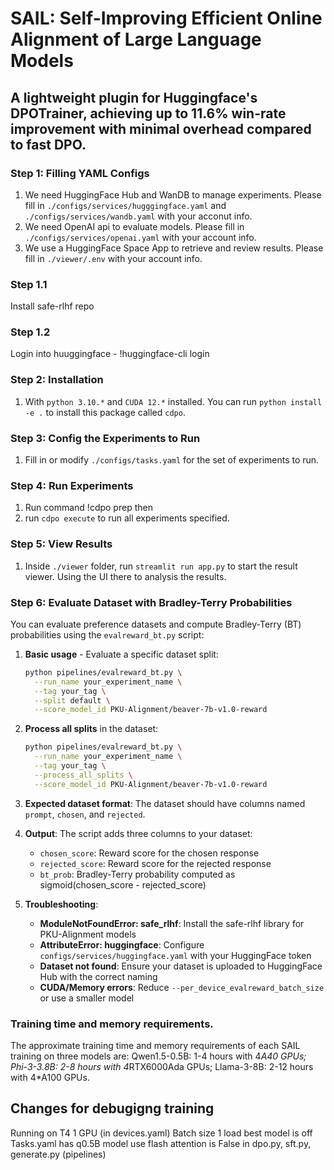 # SAIL: Self-Improving Efficient Online Alignment of Large Language Models

## A lightweight plugin for Huggingface's DPOTrainer, achieving up to 11.6\% win-rate improvement with minimal overhead compared to fast DPO.


### Step 1: Filling YAML Configs
1. We need HuggingFace Hub and WanDB to manage experiments. Please fill in `./configs/services/hugggingface.yaml` and `./configs/services/wandb.yaml` with your acconut info.
2. We need OpenAI api to evaluate models. Please fill in `./configs/services/openai.yaml` with your account info.
3. We use a HuggingFace Space App to retrieve and review results. Please fill in `./viewer/.env` with your account info.


### Step 1.1
Install safe-rlhf repo

### Step 1.2
Login into huuggingface - !huggingface-cli login

### Step 2: Installation
1. With `python 3.10.*` and `CUDA 12.*` installed. You can run `python install -e .` to install this package called `cdpo`.

### Step 3: Config the Experiments to Run
1. Fill in or modify `./configs/tasks.yaml` for the set of experiments to run.

### Step 4: Run Experiments
1. Run command !cdpo prep then 
2. run `cdpo execute` to run all experiments specified.

### Step 5: View Results
1. Inside `./viewer` folder, run `streamlit run app.py` to start the result viewer. Using the UI there to analysis the results.

### Step 6: Evaluate Dataset with Bradley-Terry Probabilities
You can evaluate preference datasets and compute Bradley-Terry (BT) probabilities using the `evalreward_bt.py` script:

1. **Basic usage** - Evaluate a specific dataset split:
   ```bash
   python pipelines/evalreward_bt.py \
     --run_name your_experiment_name \
     --tag your_tag \
     --split default \
     --score_model_id PKU-Alignment/beaver-7b-v1.0-reward
   ```

2. **Process all splits** in the dataset:
   ```bash
   python pipelines/evalreward_bt.py \
     --run_name your_experiment_name \
     --tag your_tag \
     --process_all_splits \
     --score_model_id PKU-Alignment/beaver-7b-v1.0-reward
   ```

3. **Expected dataset format**: The dataset should have columns named `prompt`, `chosen`, and `rejected`.

4. **Output**: The script adds three columns to your dataset:
   - `chosen_score`: Reward score for the chosen response
   - `rejected_score`: Reward score for the rejected response  
   - `bt_prob`: Bradley-Terry probability computed as sigmoid(chosen_score - rejected_score)

5. **Troubleshooting**:
   - **ModuleNotFoundError: safe_rlhf**: Install the safe-rlhf library for PKU-Alignment models
   - **AttributeError: huggingface**: Configure `configs/services/huggingface.yaml` with your HuggingFace token
   - **Dataset not found**: Ensure your dataset is uploaded to HuggingFace Hub with the correct naming
   - **CUDA/Memory errors**: Reduce `--per_device_evalreward_batch_size` or use a smaller model

### Training time and memory requirements.
The approximate training time and memory requirements of each SAIL training on three models are: Qwen1.5-0.5B: 1-4 hours with 4*A40 GPUs; Phi-3-3.8B: 2-8 hours with 4*RTX6000Ada GPUs; Llama-3-8B: 2-12 hours with 4*A100 GPUs.

## Changes for debugigng training
Running on T4 1 GPU (in devices.yaml)
Batch size 1
load best model is off
Tasks.yaml has q0.5B model
use flash attention is False in dpo.py, sft.py, generate.py (pipelines)
